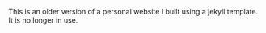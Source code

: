 This is an older version of a personal website I built using a jekyll template. It is no longer in use. 


